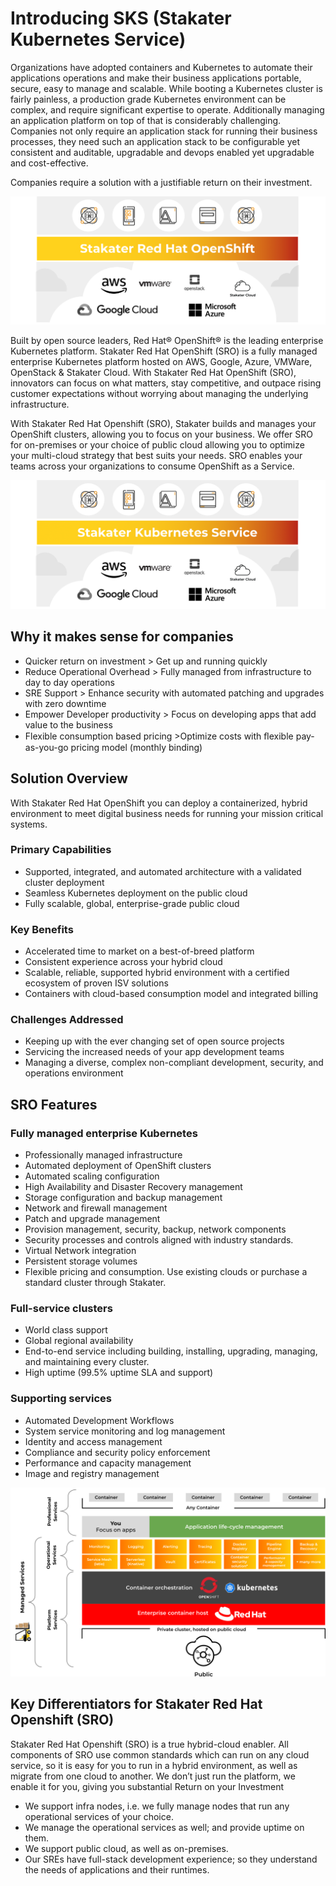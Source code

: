 # Introducing SKS (Stakater Kubernetes Service)

Organizations have adopted containers and Kubernetes to automate their applications operations and make their business applications portable, secure, easy to manage and scalable. While booting a Kubernetes cluster is fairly painless, a production grade Kubernetes environment can be complex, and require significant expertise to operate. Additionally managing an application platform on top of that is considerably challenging. Companies not only require an application stack for running their business processes, they need such an application stack to be configurable yet consistent and auditable, upgradable and devops enabled yet upgradable and cost-effective.

Companies require a solution with a justifiable return on their investment.

![SRO](./images/image-3.png)

Built by open source leaders, Red Hat® OpenShift® is the leading enterprise Kubernetes platform. Stakater Red Hat OpenShift (SRO) is a fully managed enterprise Kubernetes platform hosted on AWS, Google, Azure, VMWare, OpenStack & Stakater Cloud. With Stakater Red Hat OpenShift (SRO), innovators can focus on what matters, stay competitive, and outpace rising customer expectations without worrying about managing the underlying infrastructure.

With Stakater Red Hat Openshift (SRO), Stakater builds and manages your OpenShift clusters, allowing you to focus on your business. We offer SRO for on-premises or your choice of public cloud allowing you to optimize your multi-cloud strategy that best suits your needs. SRO enables your teams across your organizations to consume OpenShift as a Service.

![SRO](./images/image-2.png)

## Why it makes sense for companies

- Quicker return on investment > Get up and running quickly
- Reduce Operational Overhead > Fully managed from infrastructure to day to day operations
- SRE Support > Enhance security with automated patching and upgrades with zero downtime
- Empower Developer productivity > Focus on developing apps that add value to the business
- Flexible consumption based pricing >Optimize costs with ﬂexible pay-as-you-go pricing model (monthly binding)

## Solution Overview

With Stakater Red Hat OpenShift you can deploy a containerized, hybrid environment to meet digital business needs for running your mission critical systems.

### Primary Capabilities
- Supported, integrated, and automated architecture with a validated cluster deployment
- Seamless Kubernetes deployment on the public cloud
- Fully scalable, global, enterprise-grade public cloud

### Key Benefits
- Accelerated time to market on a best-of-breed platform
- Consistent experience across your hybrid cloud
- Scalable, reliable, supported hybrid environment with a certified ecosystem of proven ISV solutions
- Containers with cloud-based consumption model and integrated billing

### Challenges Addressed
- Keeping up with the ever changing set of open source projects
- Servicing the increased needs of your app development teams
- Managing a diverse, complex non-compliant development, security, and operations environment

## SRO Features

### Fully managed enterprise Kubernetes
- Professionally managed infrastructure
- Automated deployment of OpenShift clusters
- Automated scaling configuration
- High Availability and Disaster Recovery management
- Storage configuration and backup management
- Network and firewall management
- Patch and upgrade management
- Provision management, security, backup, network components
- Security processes and controls aligned with industry standards.
- Virtual Network integration
- Persistent storage volumes
- Flexible pricing and consumption. Use existing clouds or purchase a standard cluster through Stakater.

### Full-service clusters
- World class support
- Global regional availability
- End-to-end service including building, installing, upgrading, managing, and maintaining every cluster.
- High uptime (99.5% uptime SLA and support)

### Supporting services
- Automated Development Workflows
- System service monitoring and log management
- Identity and access management
- Compliance and security policy enforcement
- Performance and capacity management
- Image and registry management

![SRO Matrix](./images/image-1.png)

## Key Differentiators for Stakater Red Hat Openshift (SRO)

Stakater Red Hat Openshift (SRO) is a true hybrid-cloud enabler. All components of SRO use common standards which can run on any cloud service, so it is easy for you to run in a hybrid environment, as well as migrate from one cloud to another. We don’t just run the platform, we enable it for you, giving you substantial Return on your Investment
- We support infra nodes, i.e. we fully manage nodes that run any operational services of your choice.
- We manage the operational services as well; and provide uptime on them.
- We support public cloud, as well as on-premises.
- Our SREs have full-stack development experience; so they understand the needs of applications and their runtimes.
